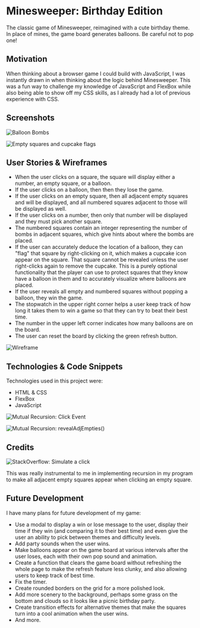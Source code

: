 # Minesweeper: Birthday Edition

The classic game of Minesweeper, reimagined with a cute birthday theme. In place of mines, the game board generates balloons. Be careful not to pop one!

## Motivation

When thinking about a browser game I could build with JavaScript, I was instantly drawn in when thinking about the logic behind Minesweeper. This was a fun way to challenge my knowledge of JavaScript and FlexBox while also being able to show off my CSS skills, as I already had a lot of previous experience with CSS. 

## Screenshots

![Balloon Bombs](https://i.imgur.com/LPXFAhZ.png)

![Empty squares and cupcake flags](https://i.imgur.com/vj7G8Al.png)

## User Stories & Wireframes

- When the user clicks on a square, the square will display either a number, an empty square, or a balloon.
- If the user clicks on a balloon, then then they lose the game.
- If the user clicks on an empty square, then all adjacent empty squares and will be displayed, and all numbered squares adjacent to those will be displayed as well. 
- If the user clicks on a number, then only that number will be displayed and they must pick another square. 
- The numbered squares contain an integer representing the number of bombs in adjacent squares, which give hints about where the bombs are placed. 
- If the user can accurately deduce the location of a balloon, they can "flag" that square by right-clicking on it, which makes a cupcake icon appear on the square. That square cannot be revealed unless the user right-clicks again to remove the cupcake. This is a purely optional functionality that the player can use to protect squares that they know have a balloon in them and to accurately visualize where balloons are placed. 
- If the user reveals all empty and numbered squares without popping a balloon, they win the game.
- The stopwatch in the upper right corner helps a user keep track of how long it takes them to win a game so that they can try to beat their best time. 
- The number in the upper left corner indicates how many balloons are on the board. 
- The user can reset the board by clicking the green refresh button.

![Wireframe](https://i.imgur.com/WHX3F98.png)

## Technologies & Code Snippets

Technologies used in this project were:
- HTML & CSS
- FlexBox
- JavaScript

![Mutual Recursion: Click Event](https://i.imgur.com/WMhSQ94.png)

![Mutual Recursion: revealAdjEmpties()](https://i.imgur.com/T7r10lb.png)

## Credits

![StackOverflow: Simulate a click](https://stackoverflow.com/questions/2705583/how-to-simulate-a-click-with-javascript)

This was really instrumental to me in implementing recursion in my program to make all adjacent empty squares appear when clicking an empty square.

## Future Development

I have many plans for future development of my game:
- Use a modal to display a win or lose message to the user, display their time if they win (and comparing it to their best time) and even give the user an ability to pick between themes and difficulty levels.
- Add party sounds when the user wins.
- Make balloons appear on the game board at various intervals after the user loses, each with their own pop sound and animation. 
- Create a function that clears the game board without refreshing the whole page to make the refresh feature less clunky, and also allowing users to keep track of best time. 
- Fix the timer. 
- Create rounded borders on the grid for a more polished look.
- Add more scenery to the background, perhaps some grass on the bottom and clouds so it looks like a picnic birthday party. 
- Create transition effects for alternative themes that make the squares turn into a cool animation when the user wins. 
- And more.